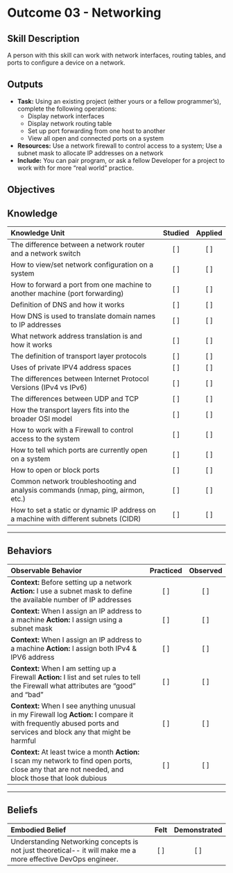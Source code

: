 # Outcome 03 - Networking

Skill Description
-----------------
A person with this skill can work with network interfaces, routing tables, and ports to configure a device on a network. 

Outputs
-------
- **Task:** Using an existing project (either yours or a fellow programmer’s), complete the following operations:
  - Display network interfaces
  - Display network routing table
  - Set up port forwarding from one host to another
  - View all open and connected ports on a system
- **Resources:**  Use a network firewall to control access to a system; Use a subnet mask to allocate IP addresses on a network
- **Include:** You can pair program, or ask a fellow Developer for a project to work with for more “real world” practice. 


**Objectives**
--------------


## **Knowledge**

| Knowledge Unit   |      Studied      | Applied |
|:-----------------|:-----------------:|:---------:|
| The difference between a network router and a network switch | [ ] | [ ] |
| How to view/set network configuration on a system | [ ] | [ ] |
| How to forward a port from one machine to another machine (port forwarding) | [ ] | [ ] |
| Definition of DNS and how it works | [ ] | [ ] |
| How DNS is used to translate domain names to IP addresses | [ ] | [ ] |
| What network address translation is and how it works | [ ] | [ ] |
| The definition of transport layer protocols | [ ] | [ ] |
| Uses of private IPV4 address spaces | [ ] | [ ] |
| The differences between Internet Protocol Versions (IPv4 vs IPv6) | [ ] | [ ] |
| The differences between UDP and TCP | [ ] | [ ] |
| How the transport layers fits into the broader OSI model | [ ] | [ ] |
| How to work with a Firewall to control access to the system | [ ] | [ ] |
| How to tell which ports are currently open on a system | [ ] | [ ] |
| How to open or block ports | [ ] | [ ] |
| Common network troubleshooting and analysis commands (nmap, ping, airmon, etc.) | [ ] | [ ] |
| How to set a static or dynamic IP address on a machine with different subnets (CIDR) | [ ] | [ ] |




----------------


## **Behaviors**

| Observable Behavior   |      Practiced      | Observed |
|:----------------------|:------------------:|:--------:|
| **Context:** Before setting up a network **Action:** I use a subnet mask to define the available number of IP addresses | [ ] | [ ] |
| **Context:** When I assign an IP address to a machine **Action:** I assign using a subnet mask | [ ] | [ ] |
| **Context:** When I assign an IP address to a machine **Action:** I assign both IPv4 & IPV6 address | [ ] | [ ] |
| **Context:** When I am setting up a Firewall  **Action:** I list and set rules to tell the Firewall what attributes are “good” and “bad” | [ ] | [ ] |
| **Context:** When I see anything unusual in my Firewall log **Action:** I compare it with frequently abused ports and services and block any that might be harmful | [ ] | [ ] |
| **Context:** At least twice a month **Action:** I scan my network to find open ports, close any that are not needed, and block those that look dubious | [ ] | [ ] |

--------------


## **Beliefs**

| Embodied Belief   |      Felt          | Demonstrated |
|:------------------|:------------------:|:------------:|
| Understanding Networking concepts is not just theoretical-- it will make me a more effective DevOps engineer. | [ ] | [ ] |
